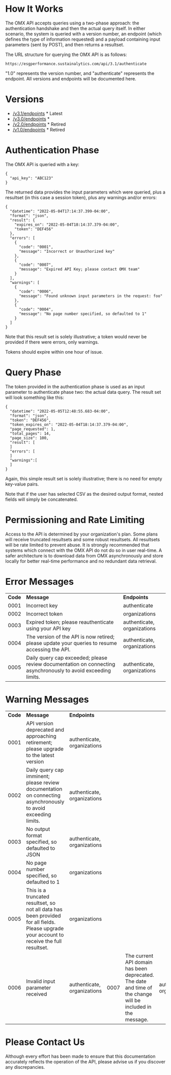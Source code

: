 # How It Works

The OMX API accepts queries using a two-phase approach: the authentication handshake and then the actual query itself. In either scenario, the system is queried with a version number, an endpoint (which defines the type of information requested) and a payload containing input parameters (sent by POST), and then returns a resultset.

The URL structure for querying the OMX API is as follows:

```
https://esgperformance.sustainalytics.com/api/3.1/authenticate
```

"1.0" represents the version number, and "authenticate" represents the endpoint. All versions and endpoints will be documented here.

# Versions

- [/v3.1/endpoints](v3-1/endpoints.md) * Latest
- [/v3.0/endpoints](v3-0/endpoints.md) * 
- [/v2.0/endpoints](v2-0/endpoints.md) * Retired
- [/v1.0/endpoints](v1-0/endpoints.md) * Retired

# Authentication Phase

The OMX API is queried with a key:

```
{
  "api_key": "ABC123"
}
```

The returned data provides the input parameters which were queried, plus a resultset (in this case a session token), plus any warnings and/or errors:


```
{
  "datetime": "2022-05-04T17:14:37.399-04:00",
  "format": "json",
  "result": {
    "expires_on": "2022-05-04T18:14:37.379-04:00",
    "token": "DEF456"
  },
  "errors": [
    {
      "code": "0001",
      "message": "Incorrect or Unauthorized key"
    },
    {
      "code": "0007",
      "message": "Expired API Key; please contact OMX team"
    }
  ],
  "warnings": [
    {
      "code": "0006",
      "message": "Found unknown input parameters in the request: foo"
    },
    {
      "code": "0004",
      "message": "No page number specified, so defaulted to 1"
    }
  ]
}
```

Note that this result set is solely illustrative; a token would never be provided if there were errors, only warnings.

Tokens should expire within one hour of issue.

# Query Phase

The token provided in the authentication phase is used as an input parameter to authenticate phase two: the actual data query. The result set will look something like this:


```
{
  "datetime": "2022-05-05T12:48:55.683-04:00",
  "format": "json",
  "token": "DEF456",
  "token_expires_on": "2022-05-04T18:14:37.379-04:00",
  "page_requested": 1,
  "total_pages": 14,
  "page_size": 100,
  "result": [
  ]
  "errors": [
  ]
  "warnings":[
  ]
}
```

Again, this simple result set is solely illustrative; there is no need for empty key-value pairs.

Note that if the user has selected CSV as the desired output format, nested fields will simply be concatenated.

# Permissioning and Rate Limiting

Access to the API is determined by your organization's plan. Some plans will receive truncated resultsets and some robust resultsets. All resultsets will be rate limited to prevent abuse. It is strongly recommended that systems which connect with the OMX API do not do so in user real-time. A safer architecture is to download data from OMX asynchronously and store locally for better real-time performance and no redundant data retrieval.

# Error Messages

<table>
  <tr>
  <td><b>Code</b></td>
  <td><b>Message</b></td>
  <td><b>Endpoints</b></td>
  </tr>
  <tr>
  <td>0001</td>
  <td>Incorrect key</td>
  <td>authenticate</td>
  </tr>
  <tr>
  <td>0002</td>
  <td>Incorrect token</td>
  <td>organizations</td>
  </tr>
  <tr>
  <td>0003</td>
  <td>Expired token; please reauthenticate using your API key</td>
  <td>authenticate, organizations</td>
  </tr>
  <tr>
  <td>0004</td>
  <td>The version of the API is now retired; please update your queries to resume accessing the API.</td>
  <td>authenticate, organizations</td>
  </tr>
  <tr>
  <td>0005</td>
  <td>Daily query cap exceeded; please review documentation on connecting asynchronously to avoid exceeding limits.</td>
  <td>authenticate, organizations</td>
  </tr>
</table>

# Warning Messages

<table>
  <tr>
  <td><b>Code</b></td>
  <td><b>Message</b></td>
  <td><b>Endpoints</b></td>
  </tr>
  <tr>
  <td>0001</td>
  <td>API version deprecated and approaching retirement; please upgrade to the latest version</td>
  <td>authenticate, organizations</td>
  </tr>
  <tr>
  <td>0002</td>
  <td>Daily query cap imminent; please review documentation on connecting asynchronously to avoid exceeding limits.</td>
  <td>authenticate, organizations</td>
  </tr>
  <tr>
  <td>0003</td>
  <td>No output format specified, so defaulted to JSON</td>
  <td>authenticate, organizations</td>
  </tr>
  <tr>
  <td>0004</td>
  <td>No page number specified, so defaulted to 1</td>
  <td>organizations</td>
  </tr>
  <tr>
  <td>0005</td>
  <td>This is a truncated resultset, so not all data has been provided for all fields. Please upgrade your account to receive the full resultset.</td>
  <td>organizations</td>
  </tr>
  <tr>
  <td>0006</td>
  <td>Invalid input parameter received</td>
  <td>authenticate, organizations</td>
  <td>0007</td>
  <td>The current API domain has been deprecated. The date and time of the change will be included in the message.</td>
  <td>authenticate, organizations</td>
  </tr>
</table>

# Please Contact Us

Although every effort has been made to ensure that this documentation accurately reflects the operation of the API, please advise us if you discover any discrepancies.

